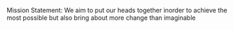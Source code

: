 
Mission Statement: We aim to put our heads together inorder to achieve the most possible but also bring about more change than imaginable

